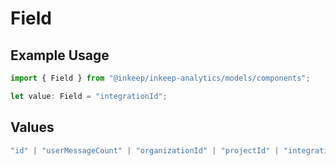 # Field

## Example Usage

```typescript
import { Field } from "@inkeep/inkeep-analytics/models/components";

let value: Field = "integrationId";
```

## Values

```typescript
"id" | "userMessageCount" | "organizationId" | "projectId" | "integrationId" | "firstMessageTime" | "type"
```